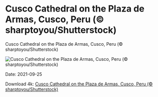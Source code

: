 # Cusco Cathedral on the Plaza de Armas, Cusco, Peru (© sharptoyou/Shutterstock)

Cusco Cathedral on the Plaza de Armas, Cusco, Peru (© sharptoyou/Shutterstock)

![Cusco Cathedral on the Plaza de Armas, Cusco, Peru (© sharptoyou/Shutterstock)](https://bing.com/th?id=OHR.CuscoCathedral_EN-US0974073247_UHD.jpg&w=1024&h=576)

Date: 2021-09-25

Download 4k: [Cusco Cathedral on the Plaza de Armas, Cusco, Peru (© sharptoyou/Shutterstock)](https://bing.com/th?id=OHR.CuscoCathedral_EN-US0974073247_UHD.jpg)

